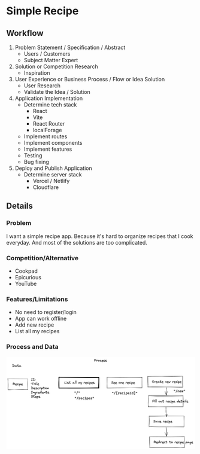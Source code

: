 # Simple Recipe

## Workflow

1. Problem Statement / Specification / Abstract
   - Users / Customers
   - Subject Matter Expert
2. Solution or Competition Research
   - Inspiration
3. User Experience or Business Process / Flow or Idea Solution
   - User Research
   - Validate the Idea / Solution
4. Application Implementation
   - Determine tech stack
     - React
     - Vite
     - React Router
     - localForage
   - Implement routes
   - Implement components
   - Implement features
   - Testing
   - Bug fixing
5. Deploy and Publish Application
   - Determine server stack
     - Vercel / Netlify
     - Cloudflare

## Details

### Problem

I want a simple recipe app. Because it's hard to organize recipes that I cook everyday. And most of the solutions are too complicated.

### Competition/Alternative

- Cookpad
- Epicurious
- YouTube

### Features/Limitations

- No need to register/login
- App can work offline
- Add new recipe
- List all my recipes

### Process and Data

![Process and Data](public/process-data.png)
